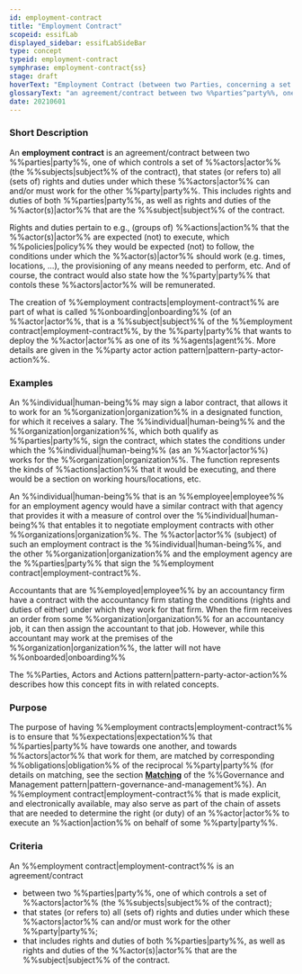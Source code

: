 ```yaml
---
id: employment-contract
title: "Employment Contract"
scopeid: essifLab
displayed_sidebar: essifLabSideBar
type: concept
typeid: employment-contract
symphrase: employment-contract{ss}
stage: draft
hoverText: "Employment Contract (between two Parties, concerning a set of Actors): an agreement/contract between these Parties that states (or refers to) all (sets of) rights and duties under which the Actors (the Subjects of the contract), that are controlled by one Party, can and/or must work for the other Party."
glossaryText: "an agreement/contract between two %%parties^party%%, one of which controls a set of %%actors^actor%% (the %%subjects^subject%% of the contract), that states (or refers to) all (sets of) rights and duties under which these %%actors^actor%% can and/or must work for the other %%party^party%%."
date: 20210601
---
```


### Short Description

An **employment contract** is an agreement/contract between two %%parties|party%%, one of which controls a set of %%actors|actor%% (the %%subjects|subject%% of the contract), that states (or refers to) all (sets of) rights and duties under which these %%actors|actor%% can and/or must work for the other %%party|party%%. This includes rights and duties of both %%parties|party%%, as well as rights and duties of the %%actor(s)|actor%% that are the %%subject|subject%% of the contract.

Rights and duties pertain to e.g., (groups of) %%actions|action%% that the %%actor(s)|actor%% are expected (not) to execute, which %%policies|policy%% they would be expected (not) to follow, the conditions under which the %%actor(s)|actor%% should work (e.g. times, locations, ...), the provisioning of any means needed to perform, etc. And of course, the contract would also state how the %%party|party%% that contols these %%actors|actor%% will be remunerated.

The creation of %%employment contracts|employment-contract%% are part of what is called %%onboarding|onboarding%% (of an %%actor|actor%%, that is a %%subject|subject%% of the %%employment contract|employment-contract%%, by the %%party|party%% that wants to deploy the %%actor|actor%% as one of its %%agents|agent%%. More details are given in the %%party actor action pattern|pattern-party-actor-action%%.

### Examples

An %%individual|human-being%% may sign a labor contract, that allows it to work for an %%organization|organization%% in a designated function, for which it receives a salary. The %%individual|human-being%% and the %%organization|organization%%, which both qualify as %%parties|party%%, sign the contract, which states the conditions under which the %%individual|human-being%% (as an %%actor|actor%%) works for the %%organization|organization%%. The function represents the kinds of %%actions|action%% that it would be executing, and there would be a section on working hours/locations, etc.

An %%individual|human-being%% that is an %%employee|employee%% for an employment agency would have a similar contract with that agency that provides it with a measure of control over the %%individual|human-being%% that entables it to negotiate employment contracts with other %%organizations|organization%%. The %%actor|actor%% (subject) of such an employment contract is the %%individual|human-being%%, and the other %%organization|organization%% and the employment agency are the %%parties|party%% that sign the %%employment contract|employment-contract%%.

Accountants that are %%employed|employee%% by an accountancy firm have a contract with the accountancy firm stating the conditions (rights and duties of either) under which they work for that firm. When the firm receives an order from some %%organization|organization%% for an accountancy job, it can then assign the accountant to that job. However, while this accountant may work at the premises of the %%organization|organization%%, the latter will not have %%onboarded|onboarding%%

The %%Parties, Actors and Actions pattern|pattern-party-actor-action%% describes how this concept fits in with related concepts.

### Purpose
The purpose of having %%employment contracts|employment-contract%% is to ensure that %%expectations|expectation%% that %%parties|party%% have towards one another, and towards %%actors|actor%% that work for them, are matched by corresponding %%obligations|obligation%% of the reciprocal %%party|party%% (for details on matching, see the section **[Matching](pattern-governance-and-management#matching)** of the %%Governance and Management pattern|pattern-governance-and-management%%). An %%employment contract|employment-contract%% that is made explicit, and electronically available, may also serve as part of the chain of assets that are needed to determine the right (or duty) of an %%actor|actor%% to execute an %%action|action%% on behalf of some %%party|party%%.
### Criteria
An %%employment contract|employment-contract%% is an agreement/contract
- between two %%parties|party%%, one of which controls a set of %%actors|actor%% (the %%subjects|subject%% of the contract);
- that states (or refers to) all (sets of) rights and duties under which these %%actors|actor%% can and/or must work for the other %%party|party%%;
- that includes rights and duties of both %%parties|party%%, as well as rights and duties of the %%actor(s)|actor%% that are the %%subject|subject%% of the contract.